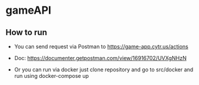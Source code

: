 # gameAPI

## How to run

* You can send request via Postman to https://game-app.cytr.us/actions
* Doc: https://documenter.getpostman.com/view/16916702/UVXgNHzN

* Or you can run via docker just clone repository and go to src/docker and run using docker-compose up

